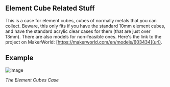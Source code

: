 ## Element Cube Related Stuff

This is a case for element cubes, cubes of normally metals that you can collect. Beware, this only fits if you have the standard 10mm element cubes, and have the standard acrylic clear cases for them (that are just over 13mm). There are also models for non-feasible ones. Here's the link to the project on MakerWorld: [https://makerworld.com/en/models/603434](url).

## Example 
![image](https://github.com/user-attachments/assets/a85e7bd6-4743-41ca-b08b-79eb6b478f79)

_The Element Cubes Case_
